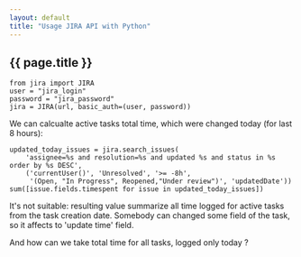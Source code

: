 ```yaml
---
layout: default
title: "Usage JIRA API with Python"
---
```


## {{ page.title }}

<pre><code><span class="python_keyword">from</span> jira <span class="python_keyword">import</span> JIRA
user = <span class="python_string">"jira_login"</span>
password = <span class="python_string">"jira_password"</span>
jira = JIRA(url, basic_auth=(user, password))
</code></pre>

We can calcualte active tasks total time, which were changed today (for last 8 hours):
<pre><code>updated_today_issues = jira.search_issues(
	'assignee=%s and resolution=%s and updated %s and status in %s order by %s DESC',
	(<span class="python_string">'currentUser()'</span>, <span class="python_string">'Unresolved'</span>, <span class="python_string">'>= -8h'</span>,
	 <span class="python_string">'(Open, "In Progress", Reopened,"Under review")'</span>, <span class="python_string">'updatedDate'</span>))
sum([issue.fields.timespent <span class="python_keyword">for</span> issue <span class="python_keyword">in</span> updated_today_issues])
</code></pre>

It's not suitable: resulting value summarize all time logged for active tasks from the task creation date. Somebody can changed some field of the task, so it affects to 'update time' field.

And how can we take total time for all tasks, logged only today ?